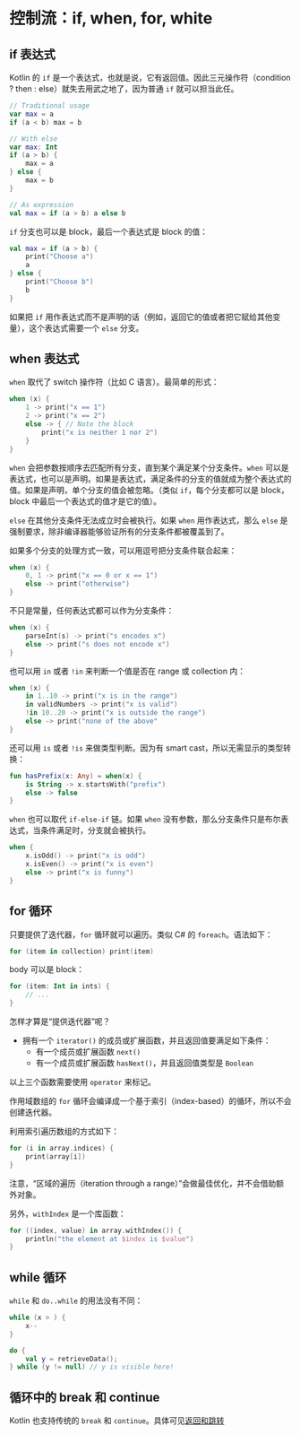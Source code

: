 控制流：if, when, for, white
===

if 表达式
---

Kotlin 的 `if` 是一个表达式，也就是说，它有返回值。因此三元操作符（condition ? then : else）就失去用武之地了，因为普通 `if` 就可以担当此任。


```kotlin
// Traditional usage
var max = a
if (a < b) max = b

// With else
var max: Int
if (a > b) {
    max = a
} else {
    max = b
}

// As expression
val max = if (a > b) a else b
```

`if` 分支也可以是 block，最后一个表达式是 block 的值：

```kotlin
val max = if (a > b) {
    print("Choose a")
    a
} else {
    print("Choose b")
    b
}
```

如果把 `if` 用作表达式而不是声明的话（例如，返回它的值或者把它赋给其他变量），这个表达式需要一个 `else` 分支。

when 表达式
---
`when` 取代了 switch 操作符（比如 C 语言）。最简单的形式：

```kotlin
when (x) {
    1 -> print("x == 1")
    2 -> print("x == 2")
    else -> { // Note the block
        print("x is neither 1 nor 2")
    }
}
```

`when` 会把参数按顺序去匹配所有分支，直到某个满足某个分支条件。`when` 可以是表达式，也可以是声明。如果是表达式，满足条件的分支的值就成为整个表达式的值。如果是声明，单个分支的值会被忽略。（类似 `if`，每个分支都可以是 block，block 中最后一个表达式的值才是它的值）。

`else` 在其他分支条件无法成立时会被执行。如果 `when` 用作表达式，那么 `else` 是强制要求，除非编译器能够验证所有的分支条件都被覆盖到了。

如果多个分支的处理方式一致，可以用逗号把分支条件联合起来：

```kotlin
when (x) {
    0, 1 -> print("x == 0 or x == 1")
    else -> print("otherwise")
}
```

不只是常量，任何表达式都可以作为分支条件：

```kotlin
when (x) {
    parseInt(s) -> print("s encodes x")
    else -> print("s does not encode x")
}
```

也可以用 `in` 或者 `!in` 来判断一个值是否在 range 或 collection 内：

```kotlin
when (x) {
    in 1..10 -> print("x is in the range")
    in validNumbers -> print("x is valid")
    !in 10..20 -> print("x is outside the range")
    else -> print("none of the above"
}
```

还可以用 `is` 或者 `!is` 来做类型判断。因为有 smart cast，所以无需显示的类型转换：


```kotlin
fun hasPrefix(x: Any) = when(x) {
    is String -> x.startsWith("prefix")
    else -> false
}
```

`when` 也可以取代 `if-else-if` 链。如果 `when` 没有参数，那么分支条件只是布尔表达式，当条件满足时，分支就会被执行。

```kotlin
when {
    x.isOdd() -> print("x is odd")
    x.isEven() -> print("x is even")
    else -> print("x is funny")
}
```

for 循环
---
只要提供了迭代器，`for` 循环就可以遍历。类似 C# 的 `foreach`。语法如下：

```kotlin
for (item in collection) print(item)
```

body 可以是 block：

```kotlin
for (item: Int in ints) {
    // ...
}
```

怎样才算是“提供迭代器”呢？

* 拥有一个 `iterator()` 的成员或扩展函数，并且返回值要满足如下条件：
    * 有一个成员或扩展函数 `next()`
    * 有一个成员或扩展函数 `hasNext()`，并且返回值类型是 `Boolean`

以上三个函数需要使用 `operator` 来标记。

作用域数组的 `for` 循环会编译成一个基于索引（index-based）的循环，所以不会创建迭代器。

利用索引遍历数组的方式如下：

```kotlin
for (i in array.indices) {
    print(array[i])
}
```

注意，“区域的遍历（iteration through a range）”会做最佳优化，并不会借助额外对象。

另外，`withIndex` 是一个库函数：

```kotlin
for ((index, value) in array.withIndex()) {
    println("the element at $index is $value")
}
```

while 循环
---

`while` 和 `do..while` 的用法没有不同：

```kotlin
while (x > ) {
    x--
}

do {
    val y = retrieveData();
} while (y != null) // y is visible here!
```

循环中的 break 和 continue
---

Kotlin 也支持传统的 `break` 和 `continue`。具体可见[返回和跳转](returns-and-jumps.md)
